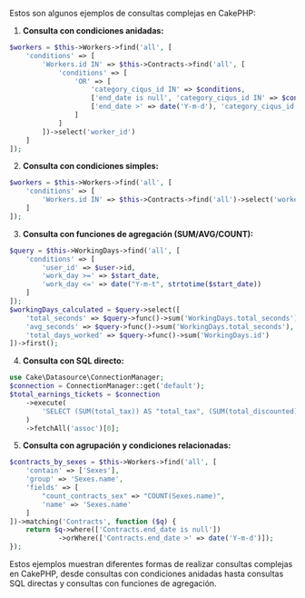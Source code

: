Estos son algunos ejemplos de consultas complejas en CakePHP:

1. **Consulta con condiciones anidadas:**
```php
$workers = $this->Workers->find('all', [
    'conditions' => [
        'Workers.id IN' => $this->Contracts->find('all', [
            'conditions' => [
                'OR' => [
                    'category_ciqus_id IN' => $conditions,
                    ['end_date is null', 'category_ciqus_id IN' => $conditions],
                    ['end_date >' => date('Y-m-d'), 'category_ciqus_id IN' => $conditions]
                ]
            ]
        ])->select('worker_id')
    ]
]);
```

2. **Consulta con condiciones simples:**
```php
$workers = $this->Workers->find('all', [
    'conditions' => [
        'Workers.id IN' => $this->Contracts->find('all')->select('worker_id')->where(['end_date is null', 'category_ciqus_id IN' => $categories_ids])->orWhere(['end_date >' => date('Y-m-d'), 'category_ciqus_id IN' => $categories_ids])
    ]
]);
```

3. **Consulta con funciones de agregación (SUM/AVG/COUNT):**
```php
$query = $this->WorkingDays->find('all', [
    'conditions' => [
        'user_id' => $user->id,
        'work_day >=' => $start_date,
        'work_day <=' => date("Y-m-t", strtotime($start_date)) 
    ] 
]);
$workingDays_calculated = $query->select([
    'total_seconds' => $query->func()->sum('WorkingDays.total_seconds'),
    'avg_seconds' => $query->func()->sum('WorkingDays.total_seconds'),
    'total_days_worked' => $query->func()->sum('WorkingDays.id')
])->first();
```

4. **Consulta con SQL directo:**
```php
use Cake\Datasource\ConnectionManager;
$connection = ConnectionManager::get('default');
$total_earnings_tickets = $connection
    ->execute(
        'SELECT (SUM(total_tax)) AS "total_tax", (SUM(total_discounted)) AS "discount", (SUM(total_without_tax)) AS "total_without_tax", (SUM(total)) AS "total_calculated" FROM tickets WHERE (parking_id = ' . $parking->id . ' AND status = 1 AND date(output_date) >= \'' . date('Y-m-d', strtotime($firstDayOfMonth) ) . '\' AND date(output_date) < \'' . date('Y-m-d', strtotime($lastDayOfMonth) ) . '\'::date)'
    )
    ->fetchAll('assoc')[0];
```

5. **Consulta con agrupación y condiciones relacionadas:**
```php
$contracts_by_sexes = $this->Workers->find('all', [
    'contain' => ['Sexes'],
    'group' => 'Sexes.name',
    'fields' => [
        "count_contracts_sex" => "COUNT(Sexes.name)", 
        'name' => 'Sexes.name'
    ]
])->matching('Contracts', function ($q) {
    return $q->where(['Contracts.end_date is null'])
            ->orWhere(['Contracts.end_date >' => date('Y-m-d')]);
});
```

Estos ejemplos muestran diferentes formas de realizar consultas complejas en CakePHP, desde consultas con condiciones anidadas hasta consultas SQL directas y consultas con funciones de agregación.